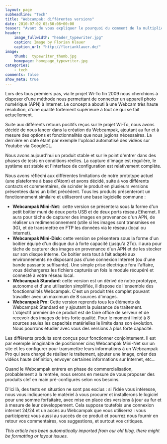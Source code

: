 ```yaml
---
layout: page
subheadline: "Tech"
title: "Webcampak: différentes versions"
date: 2010-07-02 05:50:08+00:00
teaser: "Avant de vous expliquer le pourquoi du comment de la multiplication  des versions il est toujours intéressant de rappeler l'idée initiale qui a aboutie à la création du projet."
header:
    image_fullwidth: "header_typewriter.jpg"
    caption: Image by Florian Klauer
    caption_url: "http://florianklauer.de/"
image:
    thumb:  typewriter_thumb.jpg
    homepage: homepage_typewriter.jpg
categories:
    - tech
comments: false
show_meta: true
---
```

Lors des tous premiers pas, via le projet Wi-To fin 2009 nous  cherchions à disposer d'une méthode nous permettant de connecter un  appareil photo numérique (APN) à Internet. Le concept a abouti à une  Webcam très haute résolution, d'une qualité fortement supérieure à tout  ce qui se fait actuellement.

Suite aux différents retours positifs reçus sur le projet Wi-To, nous  avons décidé de nous lancer dans la création du Webcampak, ajoutant au  fur et à mesure des options et fonctionnalités que nous jugions  nécessaires. La dernière en date étant par exemple l'upload automatisé  des vidéos sur Youtube via GoogleCL.

Nous avons aujourd'hui un produit stable et sur le point d'entrer  dans des phases de tests en conditions réelles. La capture d'image est  régulière, le système est stable et l'interface de configuration est  relativement complète.

Nous avons réfléchi aux différentes limitations de notre prototype  actuel (une plateforme à base d'Atom) et avons décidé, suite à vos  différents contacts et commentaires, de scinder le produit en plusieurs  versions présentées dans un billet précédent. Tous les produits  présenteront un fonctionnement similaire et  utiliseront une base  logicielle commune :

  * **Webcampak Mini-Net**:  cette version se présentera sous la  forme d'un petit boitier muni de deux ports USB et de deux ports réseau  Ethernet. Il aura pour tâche de capturer des images en provenance d'un  APN, de réaliser un redimensionnement (utile si les images sont  transmises en 3G), et de transmettre en FTP les données via le réseau  (local ou Internet).
  * **Webcampak Mini-Disk**: cette version se présentera sous la  forme d'un boitier équipé d'un disque dur à forte capacité (jusqu'à  2To). il aura pour tâche de capturer des images en provenance d'un APN  et de les stocker sur son disque interne. Ce boitier sera tout à fait  adapté aux environnements ne disposant pas d'une connexion Internet (ou  d'une bande passante suffisante). Une simple prise électrique fera  l'affaire, vous déchargerez les fichiers capturés un fois le module  récupéré et connecté à votre réseau local.
  * **Webcampak Standard**: cette version est un dérivé de notre  prototype, autonome et d'une utilisation simplifiée, il dispose de  l'ensemble des fonctionnalités Webcampak. C'est un produit très complet  pouvant travailler avec un maximum de 8 sources d'images.
  * **Webcampak Pro**: Cette version reprends tous les éléments du  Webcampak Standard en y ajoutant la puissance de traitement. L'objectif  premier de ce produit est de faire office de serveur et de recevoir des  images de très forte qualité. Pour le moment limité à 8 sources seules  les capacités matérielles le limite dans son évolution. Nous pourrons  étudier avec vous des versions à plus forte capacité.

Les différents produits sont conçus pour fonctionner conjointement.  Il est par exemple imaginable de positionner cinq Webcampak Mini-Net sur  un site et les configurer pour transmettre leurs informations à un  Webcampak Pro qui sera chargé de réaliser le traitement, ajouter une  image, créer des vidéos haute définition, envoyer certaines informations  sur Internet, etc...

Quand le Webcampak entrera en phase de commercialisation,  probablement à la rentrée, nous serons en mesure de vous proposer des  produits clef en main pré-configurés selon vos besoins.

D'ici là, des tests en situation ne sont pas exclus : si l'idée vous  intéresse, nous vous indiquerons le matériel à vous procurer et  installerons le logiciel pour une somme forfaitaire, avec mise en place  des versions à jour au fur et à mesure de leur développement. Cela  suppose toutefois une connexion internet 24/24 et un accès au Webcampak  que vous utiliserez : vous participerez vous aussi au succès de ce  produit et pourrez nous fournir en retour vos commentaires, vos  suggestions, et surtout vos critiques.

_This article has been automatically imported from our old blog, there might be formatting or layout issues._
